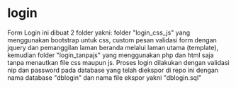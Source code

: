 # login
Form Login ini dibuat 2 folder yakni:
folder "login_css_js" yang menggunakan bootstrap untuk css, custom pesan validasi form dengan jquery dan pemanggilan laman beranda melalui laman utama (template), kemudian
folder "login_tanpajs" yang menggunakan php dan html saja tanpa menautkan file css maupun js.
Proses login dilakukan dengan validasi nip dan password pada database yang telah diekspor di repo ini dengan nama database "dblogin" dan nama file ekspor yakni "dblogin.sql"
